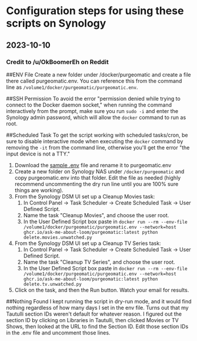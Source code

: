 # Configuration steps for using these scripts on Synology
## 2023-10-10
### Credit to /u/OkBoomerEh on Reddit

##ENV File
Create a new folder under /docker/purgeomatic and create a file there called purgeomatic.env. You can reference this from the command line as `/volume1/docker/purgeomatic/purgeomatic.env`.

##SSH Permission
To avoid the error "permission denied while trying to connect to the Docker daemon socket," when running the command interactively from the prompt, make sure you run `sudo -i` and enter the Synology admin password, which will allow the `docker` command to run as root.

##Scheduled Task
To get the script working with scheduled tasks/cron, be sure to disable interactive mode when executing the `docker` command by removing the `-it` from the command line, otherwise you'll get the error "the input device is not a TTY."

1. Download the [sample .env](https://github.com/ASK-ME-ABOUT-LOOM/purgeomatic/blob/main/.env.example) file and rename it to purgeomatic.env
2. Create a new folder on Synology NAS under `/docker/purgeomatic` and copy purgeomatic.env into that folder. Edit the file as needed (highly recommend uncommenting the dry run line until you are 100% sure things are working).
3. From the Synology DSM UI set up a Cleanup Movies task:
   1. In Control Panel &rarr; Task Scheduler &rarr; Create Scheduled Task &rarr; User Defined Script.
   2. Name the task "Cleanup Movies", and choose the user root.
   3. In the User Defined Script box paste in `docker run --rm --env-file /volume1/docker/purgeomatic/purgeomatic.env --network=host ghcr.io/ask-me-about-loom/purgeomatic:latest python delete.movies.unwatched.py`
4. From the Synology DSM UI set up a Cleanup TV Series task:
   1. In Control Panel &rarr; Task Scheduler &rarr; Create Scheduled Task &rarr; User Defined Script.
   2. Name the task "Cleanup TV Series", and choose the user root.
   3. In the User Defined Script box paste in `docker run --rm --env-file /volume1/docker/purgeomatic/purgeomatic.env --network=host ghcr.io/ask-me-about-loom/purgeomatic:latest python delete.tv.unwatched.py`
5. Click on the task, and then the Run button.  Watch your email for results.

##Nothing Found
I kept running the script in dry-run mode, and it would find nothing regardless of how many days I set in the env file. Turns out that my Tautulli section IDs weren't default for whatever reason. I figured out the section ID by clicking on Libraries in Tautulli, then clicked Movies or TV Shows, then looked at the URL to find the Section ID. Edit those section IDs in the .env file and uncomment those lines.
